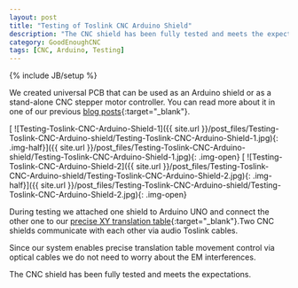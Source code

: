```yaml
---
layout: post
title: "Testing of Toslink CNC Arduino Shield"
description: "The CNC shield has been fully tested and meets the expectations."
category: GoodEnoughCNC
tags: [CNC, Arduino, Testing]
---
```

{% include JB/setup %}


We created universal PCB that can be used as an Arduino shield or as a stand-alone CNC stepper motor controller. You can read more about it in one of our previous [blog posts](http://irnas.eu/goodenoughcnc/2015/10/29/toslink){:target="_blank"}.

[ ![Testing-Toslink-CNC-Arduino-Shield-1]({{ site.url }}/post_files/Testing-Toslink-CNC-Arduino-shield/Testing-Toslink-CNC-Arduino-Shield-1.jpg){: .img-half}]({{ site.url }}/post_files/Testing-Toslink-CNC-Arduino-shield/Testing-Toslink-CNC-Arduino-Shield-1.jpg){: .img-open}
[ ![Testing-Toslink-CNC-Arduino-Shield-2]({{ site.url }}/post_files/Testing-Toslink-CNC-Arduino-shield/Testing-Toslink-CNC-Arduino-Shield-2.jpg){: .img-half}]({{ site.url }}/post_files/Testing-Toslink-CNC-Arduino-shield/Testing-Toslink-CNC-Arduino-Shield-2.jpg){: .img-open}

During testing we attached one shield to Arduino UNO and connect the other one to our [precise XY translation table](http://irnas.eu/other%20projects/2015/09/20/precisexy){:target="_blank"}.Two CNC shields communicate with each other via audio Toslink cables. 

Since our system enables precise translation table movement control via optical cables we do not need to worry about the EM interferences. 

The CNC shield has been fully tested and meets the expectations.
